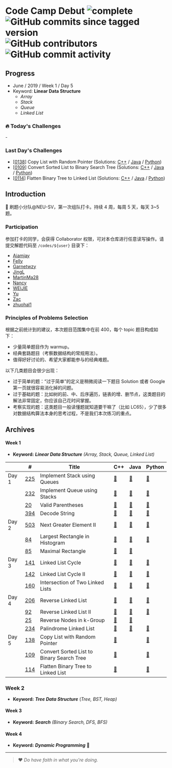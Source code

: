 # Code Camp Debut ![complete](http://progressed.io/bar/0?title=completed) ![GitHub commits since tagged version](https://img.shields.io/github/commits-since/neu-velocity/code-camp-debut/v1.0.0.svg?label=commits) ![GitHub contributors](https://img.shields.io/github/contributors/neu-velocity/code-camp-debut.svg?color=blue&label=participators) ![GitHub commit activity](https://img.shields.io/github/commit-activity/w/neu-velocity/code-camp-debut.svg?color=green)

## Progress
- June / 2019 / Week 1 / Day 5
- Keyword: __Linear Data Structure__
  - _Array_
  - _Stack_
  - _Queue_
  - _Linked List_

### :fire: Today's Challenges
\-
 
### Last Day's Challenges
- [[0138](https://leetcode.com/problems/copy-list-with-random-pointer)] Copy List with Random Pointer (Solutions: [C++](https://github.com/neu-velocity/code-camp-debut/blob/master/codes/Garnetwzy/138.cpp) / [Java]() / [Python](https://github.com/neu-velocity/code-camp-debut/blob/master/codes/Nancy/LC138.py))
- [[0109](https://leetcode.com/problems/convert-sorted-list-to-binary-search-tree)] Convert Sorted List to Binary Search Tree (Solutions: [C++](https://github.com/neu-velocity/code-camp-debut/blob/master/codes/Aiamjay/Week1-Day5/109.%20Convert%20Sorted%20List%20to%20Binary%20Search%20Tree.cpp) / [Java]() / [Python](https://github.com/neu-velocity/code-camp-debut/blob/master/codes/Nancy/LC109.py))
- [[0114](https://leetcode.com/problems/flatten-binary-tree-to-linked-list)] Flatten Binary Tree to Linked List (Solutions: [C++](https://github.com/neu-velocity/code-camp-debut/blob/master/codes/Garnetwzy/114.cpp) / [Java]() / [Python](https://github.com/neu-velocity/code-camp-debut/blob/master/codes/Nancy/LC114.py))

## Introduction
:rocket: 刷题小分队@NEU-SV，第一次组队打卡。持续 4 周，每周 5 天，每天 3~5 题。

### Participation
参加打卡的同学，会获得 Collaborator 权限，可对本仓库进行任意读写操作。请提交解题代码至 `/codes/${user}` 目录下：
- [Aiamjay](https://github.com/neu-velocity/code-camp-debut/tree/master/codes/Aiamjay)
- [Felly](https://github.com/neu-velocity/code-camp-debut/tree/master/codes/Felly)
- [Garnetwzy](https://github.com/neu-velocity/code-camp-debut/tree/master/codes/Garnetwzy)
- [JingL](https://github.com/neu-velocity/code-camp-debut/tree/master/codes/JingL)
- [MartinMa28](https://github.com/neu-velocity/code-camp-debut/tree/master/codes/MartinMa28)
- [Nancy](https://github.com/neu-velocity/code-camp-debut/tree/master/codes/Nancy)
- [WEIJIE](https://github.com/neu-velocity/code-camp-debut/tree/master/codes/WEIJIE)
- [Yu](https://github.com/neu-velocity/code-camp-debut/tree/master/codes/Yu)
- [Zac](https://github.com/neu-velocity/code-camp-debut/tree/master/codes/Zac)
- [zhuohal1](https://github.com/neu-velocity/code-camp-debut/tree/master/codes/zhuohal1)

### Principles of Problems Selection
根据之前统计到的建议，本次题目范围集中在前 400，每个 topic 题目构成如下：
- 少量简单题目作为 warmup。
- 经典套路题目（考察数据结构的常规用法）。
- 值得好好讨论的、希望大家都能参与的经典难题。
   
以下几类题目会很少出现：
- 过于简单的题：“过于简单”的定义是稍微阅读一下题目 Solution 或者 Google 第一页就很容易消化掉的问题。
- 过于基础的题：比如树的前、中、后序遍历，链表的增、删节点，这类题目的解法非常固定，你应该自己花时间掌握。
- 考察实现的题：这类题目一般读懂题就知道要干嘛了（比如 LC65），少了很多对数据结构算法本身的思考过程，不是我们本次练习的重点。

## Archives
#### Week 1
- __Keyword:__ ___Linear Data Structure___ _(Array, Stack, Queue, Linked List)_

|       | #                                                                              | Title                                     | C++                                                                                                                                                                       | Java                                                                                                                              | Python                                                                                                                         |
|-------|--------------------------------------------------------------------------------|-------------------------------------------|---------------------------------------------------------------------------------------------------------------------------------------------------------------------------|-----------------------------------------------------------------------------------------------------------------------------------|--------------------------------------------------------------------------------------------------------------------------------|
| Day 1 | [225](https://leetcode.com/problems/implement-stack-using-queues/)             | Implement Stack using Queues              | [:page_facing_up:](https://github.com/neu-velocity/code-camp-debut/blob/master/codes/Garnetwzy/225.cpp)                                                                   | [:page_facing_up:](https://github.com/neu-velocity/code-camp-debut/blob/master/codes/WEIJIE/LC%20-225.JAVA)                       | [:page_facing_up:](https://github.com/neu-velocity/code-camp-debut/blob/master/codes/Nancy/LC225.py)                           |
|       | [232](https://leetcode.com/problems/implement-queue-using-stacks/)             | Implement Queue using Stacks              | [:page_facing_up:](https://github.com/neu-velocity/code-camp-debut/blob/master/codes/Garnetwzy/232.cpp)                                                                   | [:page_facing_up:](https://github.com/neu-velocity/code-camp-debut/blob/master/codes/JingL/Sample_ImplementQueueUsingStacks.java) | [:page_facing_up:](https://github.com/neu-velocity/code-camp-debut/blob/master/codes/Nancy/LC232.py)                           |
|       | [20](https://leetcode.com/problems/valid-parentheses/)                         | Valid Parentheses                         | [:page_facing_up:](https://github.com/neu-velocity/code-camp-debut/blob/master/codes/Garnetwzy/20.cpp)                                                                    | [:page_facing_up:](https://github.com/neu-velocity/code-camp-debut/blob/master/codes/Zac/0020.Solution.java)                      | [:page_facing_up:](https://github.com/neu-velocity/code-camp-debut/blob/master/codes/Nancy/LC20.py)                            |
|       | [394](https://leetcode.com/problems/decode-string/)                            | Decode String                             | [:page_facing_up:](https://github.com/neu-velocity/code-camp-debut/blob/master/codes/Garnetwzy/394.cpp)                                                                   | [:page_facing_up:](https://github.com/neu-velocity/code-camp-debut/blob/master/codes/Zac/0394.Solution.java)                      | [:page_facing_up:](https://github.com/neu-velocity/code-camp-debut/blob/master/codes/Nancy/LC394.py)                           |
| Day 2 | [503](https://leetcode.com/problems/next-greater-element-ii/)                  | Next Greater Element II                   | [:page_facing_up:](https://github.com/neu-velocity/code-camp-debut/blob/master/codes/Garnetwzy/503.cpp)                                                                   | [:page_facing_up:](https://github.com/neu-velocity/code-camp-debut/blob/master/codes/Zac/0503.Solution.java)                      | [:page_facing_up:](https://github.com/neu-velocity/code-camp-debut/blob/master/codes/Nancy/LC503.py)                           |
|       | [84](https://leetcode.com/problems/largest-rectangle-in-histogram/)            | Largest Rectangle in Histogram            | [:page_facing_up:](https://github.com/neu-velocity/code-camp-debut/blob/master/codes/Garnetwzy/84.cpp)                                                                    | [:page_facing_up:](https://github.com/neu-velocity/code-camp-debut/blob/master/codes/Zac/0084.Solution.java)                      | [:page_facing_up:]( https://github.com/neu-velocity/code-camp-debut/blob/master/codes/Nancy/LC84.py)                           |
|       | [85](https://leetcode.com/problems/maximal-rectangle/)                         | Maximal Rectangle                         | [:page_facing_up:](https://github.com/neu-velocity/code-camp-debut/blob/master/codes/Garnetwzy/85.cpp)                                                                    | [:page_facing_up:](https://github.com/neu-velocity/code-camp-debut/blob/master/codes/Zac/0085.Solution.java)                      |                                                                                                                                |
| Day 3 | [141](https://leetcode.com/problems/linked-list-cycle/)                        | Linked List Cycle                         | [:page_facing_up:](https://github.com/neu-velocity/code-camp-debut/blob/master/codes/Garnetwzy/141.cpp)                                                                   | [:page_facing_up:](https://github.com/neu-velocity/code-camp-debut/blob/master/codes/Zac/0141.Solution.java)                      | [:page_facing_up:](https://github.com/neu-velocity/code-camp-debut/blob/master/codes/Nancy/LC141.py)                           |
|       | [142](https://leetcode.com/problems/linked-list-cycle-ii/)                     | Linked List Cycle II                      | [:page_facing_up:](https://github.com/neu-velocity/code-camp-debut/blob/master/codes/Garnetwzy/142.cpp)                                                                   | [:page_facing_up:](https://github.com/neu-velocity/code-camp-debut/blob/master/codes/Zac/0142.Solution.java)                      | [:page_facing_up:](https://github.com/neu-velocity/code-camp-debut/blob/master/codes/Nancy/LC142.py)                           |
|       | [160](https://leetcode.com/problems/intersection-of-two-linked-lists/)         | Intersection of Two Linked Lists          | [:page_facing_up:](https://github.com/neu-velocity/code-camp-debut/blob/master/codes/Garnetwzy/160.cpp)                                                                   | [:page_facing_up:](https://github.com/neu-velocity/code-camp-debut/blob/master/codes/Zac/0160.Solution.java)                      | [:page_facing_up:](https://github.com/neu-velocity/code-camp-debut/blob/master/codes/Nancy/LC160.py)                           |
| Day 4 | [206](https://leetcode.com/problems/reverse-linked-list/)                      | Reverse Linked List                       | [:page_facing_up:](https://github.com/neu-velocity/code-camp-debut/blob/master/codes/Garnetwzy/206.cpp)                                                                   | [:page_facing_up:](https://github.com/neu-velocity/code-camp-debut/blob/master/codes/Zac/0206.Solution.java)                      | [:page_facing_up:](https://github.com/neu-velocity/code-camp-debut/blob/master/codes/MartinMa28/0206_reverse_linked_list.py)   |
|       | [92](https://leetcode.com/problems/reverse-linked-list-ii/)                    | Reverse Linked List II                    | [:page_facing_up:](https://github.com/neu-velocity/code-camp-debut/blob/master/codes/Garnetwzy/92.cpp)                                                                    | [:page_facing_up:](https://github.com/neu-velocity/code-camp-debut/blob/master/codes/Zac/0092.Solution.java)                      | [:page_facing_up:](https://github.com/neu-velocity/code-camp-debut/blob/master/codes/MartinMa28/0092_reverse_linked_list_2.py) |
|       | [25](https://leetcode.com/problems/reverse-nodes-in-k-group/)                  | Reverse Nodes in k-Group                  | [:page_facing_up:](https://github.com/neu-velocity/code-camp-debut/blob/master/codes/Garnetwzy/25.cpp)                                                                    | [:page_facing_up:](https://github.com/neu-velocity/code-camp-debut/blob/master/codes/Zac/0025.Solution.java)                      |                                                                                                                                |
|       | [234](https://leetcode.com/problems/palindrome-linked-list/)                   | Palindrome Linked List                    | [:page_facing_up:](https://github.com/neu-velocity/code-camp-debut/blob/master/codes/Garnetwzy/234.cpp)                                                                   | [:page_facing_up:](https://github.com/neu-velocity/code-camp-debut/blob/master/codes/Zac/0234.Solution.java)                      | [:page_facing_up:](https://github.com/neu-velocity/code-camp-debut/blob/master/codes/Nancy/LC234.py)                           |
| Day 5 | [138](https://leetcode.com/problems/copy-list-with-random-pointer)             | Copy List with Random Pointer             | [:page_facing_up:](https://github.com/neu-velocity/code-camp-debut/blob/master/codes/Garnetwzy/138.cpp)                                                                   |                                                                                                                                   | [:page_facing_up:](https://github.com/neu-velocity/code-camp-debut/blob/master/codes/Nancy/LC109.py)                           |
|       | [109](https://leetcode.com/problems/convert-sorted-list-to-binary-search-tree) | Convert Sorted List to Binary Search Tree | [:page_facing_up:](https://github.com/neu-velocity/code-camp-debut/blob/master/codes/Aiamjay/Week1-Day5/109.%20Convert%20Sorted%20List%20to%20Binary%20Search%20Tree.cpp) |                                                                                                                                   | [:page_facing_up:](https://github.com/neu-velocity/code-camp-debut/blob/master/codes/Nancy/LC109.py)                           |
|       | [114](https://leetcode.com/problems/flatten-binary-tree-to-linked-list)        | Flatten Binary Tree to Linked List        | [:page_facing_up:](https://github.com/neu-velocity/code-camp-debut/blob/master/codes/Garnetwzy/114.cpp)                                                                   |                                                                                                                                   | [:page_facing_up:](https://github.com/neu-velocity/code-camp-debut/blob/master/codes/Nancy/LC114.py)                           |

### Week 2
- __Keyword:__ ___Tree Data Structure___ (_Tree, BST, Heap)_

#### Week 3
- __Keyword:__ ___Search___ _(Binary Search, DFS, BFS)_

#### Week 4
- __Keyword:__ ___Dynamic Programming___ :construction:

---

>❤ _Do have faith in what you're doing._
